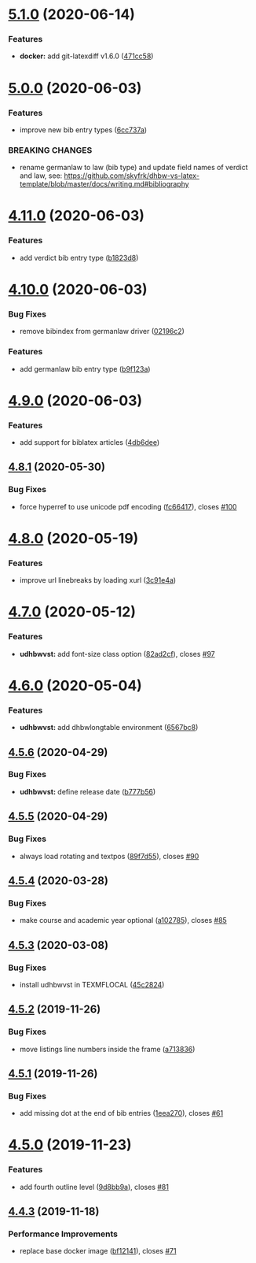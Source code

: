 # [5.1.0](https://github.com/skyfrk/dhbw-vs-latex-template/compare/v5.0.0...v5.1.0) (2020-06-14)


### Features

* **docker:** add git-latexdiff v1.6.0 ([471cc58](https://github.com/skyfrk/dhbw-vs-latex-template/commit/471cc58ff1ac92a98f21ef36b6a4c995418c51a3))

# [5.0.0](https://github.com/skyfrk/dhbw-vs-latex-template/compare/v4.11.0...v5.0.0) (2020-06-03)


### Features

* improve new bib entry types ([6cc737a](https://github.com/skyfrk/dhbw-vs-latex-template/commit/6cc737a6a114d2555f7425d3dcc8f76f7d8f5534))


### BREAKING CHANGES

* rename germanlaw to law (bib type) and update field names of verdict and law, see:
https://github.com/skyfrk/dhbw-vs-latex-template/blob/master/docs/writing.md#bibliography

# [4.11.0](https://github.com/skyfrk/dhbw-vs-latex-template/compare/v4.10.0...v4.11.0) (2020-06-03)


### Features

* add verdict bib entry type ([b1823d8](https://github.com/skyfrk/dhbw-vs-latex-template/commit/b1823d81a763bfc88a5791f962d6ccaf50ea1752))

# [4.10.0](https://github.com/skyfrk/dhbw-vs-latex-template/compare/v4.9.0...v4.10.0) (2020-06-03)


### Bug Fixes

* remove bibindex from germanlaw driver ([02196c2](https://github.com/skyfrk/dhbw-vs-latex-template/commit/02196c271dbfc30fb04f32c3cbb134f8e4b70628))


### Features

* add germanlaw bib entry type ([b9f123a](https://github.com/skyfrk/dhbw-vs-latex-template/commit/b9f123a3bfcdc522c689f4954f0f1dedff675cc8))

# [4.9.0](https://github.com/skyfrk/dhbw-vs-latex-template/compare/v4.8.1...v4.9.0) (2020-06-03)


### Features

* add support for biblatex articles ([4db6dee](https://github.com/skyfrk/dhbw-vs-latex-template/commit/4db6dee48b93437ef7830c7f82e9f958e49fcd33))

## [4.8.1](https://github.com/skyfrk/dhbw-vs-latex-template/compare/v4.8.0...v4.8.1) (2020-05-30)


### Bug Fixes

* force hyperref to use unicode pdf encoding ([fc66417](https://github.com/skyfrk/dhbw-vs-latex-template/commit/fc66417853df09941d18787f108cba89c392eee6)), closes [#100](https://github.com/skyfrk/dhbw-vs-latex-template/issues/100)

# [4.8.0](https://github.com/skyfrk/dhbw-vs-latex-template/compare/v4.7.0...v4.8.0) (2020-05-19)


### Features

* improve url linebreaks by loading xurl ([3c91e4a](https://github.com/skyfrk/dhbw-vs-latex-template/commit/3c91e4afe62e399e04a59ad2b17c6f8aac32a54a))

# [4.7.0](https://github.com/skyfrk/dhbw-vs-latex-template/compare/v4.6.0...v4.7.0) (2020-05-12)


### Features

* **udhbwvst:** add font-size class option ([82ad2cf](https://github.com/skyfrk/dhbw-vs-latex-template/commit/82ad2cf48987eb2791c5c7de254bd239ce2beae5)), closes [#97](https://github.com/skyfrk/dhbw-vs-latex-template/issues/97)

# [4.6.0](https://github.com/skyfrk/dhbw-vs-latex-template/compare/v4.5.6...v4.6.0) (2020-05-04)


### Features

* **udhbwvst:** add dhbwlongtable environment ([6567bc8](https://github.com/skyfrk/dhbw-vs-latex-template/commit/6567bc81c1279cf4e7e040a4c1babb2af0b71f6a))

## [4.5.6](https://github.com/skyfrk/dhbw-vs-latex-template/compare/v4.5.5...v4.5.6) (2020-04-29)


### Bug Fixes

* **udhbwvst:** define release date ([b777b56](https://github.com/skyfrk/dhbw-vs-latex-template/commit/b777b56c4a2aeacf158491ad75fc8dbcd2dc7ab2))

## [4.5.5](https://github.com/skyfrk/dhbw-vs-latex-template/compare/v4.5.4...v4.5.5) (2020-04-29)


### Bug Fixes

* always load rotating and textpos ([89f7d55](https://github.com/skyfrk/dhbw-vs-latex-template/commit/89f7d55360bb0bede39a464a9b482db065807de8)), closes [#90](https://github.com/skyfrk/dhbw-vs-latex-template/issues/90)

## [4.5.4](https://github.com/skyfrk/dhbw-vs-latex-template/compare/v4.5.3...v4.5.4) (2020-03-28)


### Bug Fixes

* make course and academic year optional ([a102785](https://github.com/skyfrk/dhbw-vs-latex-template/commit/a102785294626c661618bbb7e799360d675030ed)), closes [#85](https://github.com/skyfrk/dhbw-vs-latex-template/issues/85)

## [4.5.3](https://github.com/skyfrk/dhbw-vs-latex-template/compare/v4.5.2...v4.5.3) (2020-03-08)


### Bug Fixes

* install udhbwvst in TEXMFLOCAL ([45c2824](https://github.com/skyfrk/dhbw-vs-latex-template/commit/45c2824bf2b09ea27ab83b4aa47789717435efde))

## [4.5.2](https://github.com/skyfrk/dhbw-vs-latex-template/compare/v4.5.1...v4.5.2) (2019-11-26)


### Bug Fixes

* move listings line numbers inside the frame ([a713836](https://github.com/skyfrk/dhbw-vs-latex-template/commit/a713836db057b62eeb293ededbdf0759cf766314))

## [4.5.1](https://github.com/skyfrk/dhbw-vs-latex-template/compare/v4.5.0...v4.5.1) (2019-11-26)


### Bug Fixes

* add missing dot at the end of bib entries ([1eea270](https://github.com/skyfrk/dhbw-vs-latex-template/commit/1eea27075f05fd1075913d6244672d292f250b44)), closes [#61](https://github.com/skyfrk/dhbw-vs-latex-template/issues/61)

# [4.5.0](https://github.com/skyfrk/dhbw-vs-latex-template/compare/v4.4.3...v4.5.0) (2019-11-23)


### Features

* add fourth outline level ([9d8bb9a](https://github.com/skyfrk/dhbw-vs-latex-template/commit/9d8bb9a66e808423a83ccdc31fd1bc6b3cc42a54)), closes [#81](https://github.com/skyfrk/dhbw-vs-latex-template/issues/81)

## [4.4.3](https://github.com/skyfrk/dhbw-vs-latex-template/compare/v4.4.2...v4.4.3) (2019-11-18)


### Performance Improvements

* replace base docker image ([bf12141](https://github.com/skyfrk/dhbw-vs-latex-template/commit/bf1214141490c26f364c4257af275f11dd294b71)), closes [#71](https://github.com/skyfrk/dhbw-vs-latex-template/issues/71)
